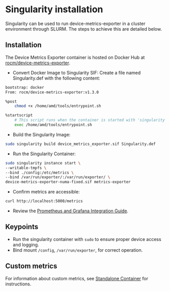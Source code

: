 # Singularity installation

Singularity can be used to run device-metrics-exporter in a cluster environment through SLURM. The steps to achieve
this are detailed below.
  
## Installation

The Device Metrics Exporter container is hosted on Docker Hub at [rocm/device-metrics-exporter](https://hub.docker.com/r/rocm/device-metrics-exporter).

- Convert Docker Image to Singularity SIF:
  Create a file named Singularity.def with the following content:

```bash
bootstrap: docker
From: rocm/device-metrics-exporter:v1.3.0

%post
    chmod +x /home/amd/tools/entrypoint.sh

%startscript
    # This script runs when the container is started with 'singularity run'
    exec /home/amd/tools/entrypoint.sh

```
- Build the Singularity Image:
  
```bash
sudo singularity build device_metrics_exporter.sif Singularity.def
```
- Run the Singularity Container:

```bash
sudo singularity instance start \
--writable-tmpfs \
--bind ./config:/etc/metrics \
--bind /var/run/exporter/:/var/run/exporter/ \
device-metrics-exporter-numa-fixed.sif metrics-exporter
```
- Confirm metrics are accessible:

```bash
curl http://localhost:5000/metrics
```

- Review the [Prometheus and Grafana Integration Guide](../integrations/prometheus-grafana.md).

## Keypoints
- Run the singularity container with `sudo` to ensure proper device access and logging.
- Bind mount `/config`, `/var/run/exporter`, for correct operation.

## Custom metrics

For information about custom metrics, see [Standalone Container](../configuration/docker.md) for instructions.
